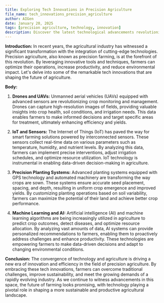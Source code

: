 ```yaml
---
title: Exploring Tech Innovations in Precision Agriculture
file_name: tech_innovations_precision_agriculture
author: AIGen
date: January 20, 2025
tags: [precision agriculture, technology, innovation]
description: Discover the latest technological advancements revolutionizing precision agriculture.
---
```


**Introduction:**
In recent years, the agricultural industry has witnessed a significant transformation with the integration of cutting-edge technologies. Precision agriculture, also known as precision farming, is at the forefront of this revolution. By leveraging innovative tools and techniques, farmers can optimize their operations, increase productivity, and reduce environmental impact. Let's delve into some of the remarkable tech innovations that are shaping the future of agriculture.

**Body:**
1. **Drones and UAVs:** Unmanned aerial vehicles (UAVs) equipped with advanced sensors are revolutionizing crop monitoring and management. Drones can capture high-resolution images of fields, providing valuable insights into crop health, soil conditions, and irrigation needs. This data enables farmers to make informed decisions and target specific areas for treatment, ultimately enhancing efficiency and yields.

2. **IoT and Sensors:** The Internet of Things (IoT) has paved the way for smart farming solutions powered by interconnected sensors. These sensors collect real-time data on various parameters such as temperature, humidity, and nutrient levels. By analyzing this data, farmers can implement precise interventions, adjust irrigation schedules, and optimize resource utilization. IoT technology is instrumental in enabling data-driven decision-making in agriculture.

3. **Precision Planting Systems:** Advanced planting systems equipped with GPS technology and automated machinery are transforming the way crops are sown. These systems ensure accurate seed placement, spacing, and depth, resulting in uniform crop emergence and improved yields. By customizing planting operations based on soil variability, farmers can maximize the potential of their land and achieve better crop performance.

4. **Machine Learning and AI:** Artificial intelligence (AI) and machine learning algorithms are being increasingly utilized in agriculture to predict crop outcomes, detect diseases, and optimize resource allocation. By analyzing vast amounts of data, AI systems can provide personalized recommendations to farmers, enabling them to proactively address challenges and enhance productivity. These technologies are empowering farmers to make data-driven decisions and adapt to changing environmental conditions.

**Conclusion:**
The convergence of technology and agriculture is driving a new era of innovation and efficiency in the field of precision agriculture. By embracing these tech innovations, farmers can overcome traditional challenges, improve sustainability, and meet the growing demands of a rapidly evolving industry. As we continue to witness advancements in this space, the future of farming looks promising, with technology playing a pivotal role in shaping a more sustainable and productive agricultural landscape.